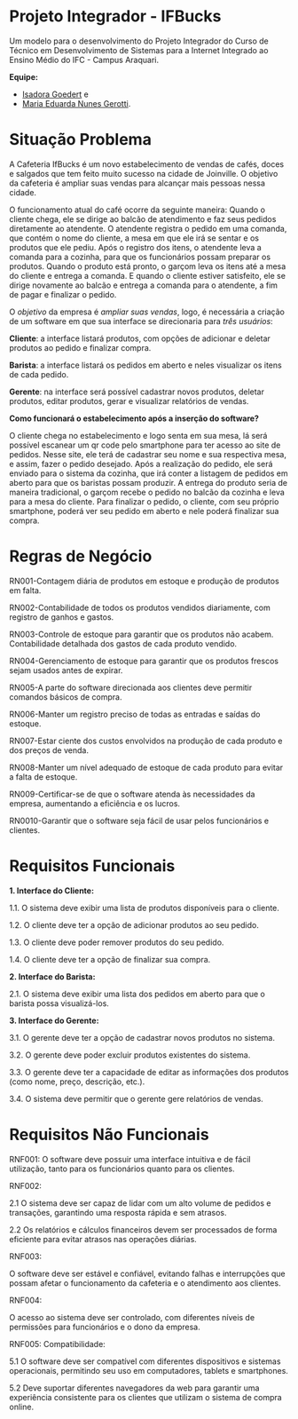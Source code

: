 # Projeto Integrador - IFBucks

Um modelo para o desenvolvimento do Projeto Integrador do Curso de Técnico em Desenvolvimento de Sistemas para a Internet Integrado ao Ensino Médio do IFC - Campus Araquari.

**Equipe:**

- [Isadora Goedert](https://github.com/isagrt) e
- [Maria Eduarda Nunes Gerotti](github.com/mariagerotti).

# Situação Problema

A Cafeteria IfBucks é um novo estabelecimento de vendas de cafés, doces e salgados que tem feito muito sucesso na cidade de Joinville. O objetivo da cafeteria é ampliar suas vendas para alcançar mais pessoas nessa cidade.

O funcionamento atual do café ocorre da seguinte maneira: 
Quando o cliente chega, ele se dirige ao balcão de atendimento e faz seus pedidos diretamente ao atendente.
 O atendente registra o pedido em uma comanda, que contém o nome do cliente, a mesa em que ele irá se sentar e os produtos que ele pediu.
Após o registro dos itens, o atendente leva a comanda para a cozinha, para que os funcionários possam preparar os produtos. 
Quando o produto está pronto, o garçom leva os itens até a mesa do cliente e entrega a comanda. 
E quando o cliente estiver satisfeito, ele se dirige novamente ao balcão e entrega a comanda para o atendente, a fim de pagar e finalizar o pedido.

O *objetivo* da empresa é *ampliar suas vendas*, logo, é necessária a criação de um software em que sua interface se direcionaria para *três usuários*:

**Cliente**: a interface listará produtos, com opções de adicionar e deletar produtos ao pedido e finalizar compra.

**Barista**: a interface listará os pedidos em aberto e neles visualizar os itens de cada pedido.

**Gerente**: na interface será possível cadastrar novos produtos, deletar produtos, editar produtos, gerar e visualizar relatórios de vendas.

**Como funcionará o estabelecimento após a inserção do software?**

O cliente chega no estabelecimento e logo senta em sua mesa, lá será possível escanear um qr code pelo smartphone para ter acesso ao site de pedidos. 
Nesse site, ele terá de cadastrar seu nome e sua respectiva mesa, e assim, fazer o pedido desejado. 
Após a realização do pedido, ele será enviado para o sistema da cozinha, que irá conter a listagem de pedidos em aberto para que os baristas possam produzir.
 A entrega do produto seria de maneira tradicional, o garçom recebe o pedido no balcão da cozinha e leva para a mesa do cliente. 
Para finalizar o pedido, o cliente, com seu próprio smartphone, poderá ver seu pedido em aberto e nele poderá finalizar sua compra.




# Regras de Negócio

RN001-Contagem diária de produtos em estoque e produção de produtos em falta.

RN002-Contabilidade de todos os produtos vendidos diariamente, com registro de ganhos e gastos.

RN003-Controle de estoque para garantir que os produtos não acabem.
Contabilidade detalhada dos gastos de cada produto vendido.

RN004-Gerenciamento de estoque para garantir que os produtos frescos sejam usados antes de expirar.

RN005-A parte do software direcionada aos clientes deve permitir comandos básicos de compra.

RN006-Manter um registro preciso de todas as entradas e saídas do estoque.

RN007-Estar ciente dos custos envolvidos na produção de cada produto e dos preços de venda.

RN008-Manter um nível adequado de estoque de cada produto para evitar a falta de estoque.

RN009-Certificar-se de que o software atenda às necessidades da empresa, aumentando a eficiência e os lucros.

RN0010-Garantir que o software seja fácil de usar pelos funcionários e clientes.


# Requisitos Funcionais

**1. Interface do Cliente:**
   
   1.1. O sistema deve exibir uma lista de produtos disponíveis para o cliente.

   1.2. O cliente deve ter a opção de adicionar produtos ao seu pedido.

   1.3. O cliente deve poder remover produtos do seu pedido.

   1.4. O cliente deve ter a opção de finalizar sua compra.

**2. Interface do Barista:**

   2.1. O sistema deve exibir uma lista dos pedidos em aberto para que o barista possa visualizá-los.

**3. Interface do Gerente:**

   3.1. O gerente deve ter a opção de cadastrar novos produtos no sistema.

   3.2. O gerente deve poder excluir produtos existentes do sistema.

   3.3. O gerente deve ter a capacidade de editar as informações dos produtos (como nome, preço, descrição, etc.).

   3.4. O sistema deve permitir que o gerente gere relatórios de vendas.

  # Requisitos Não Funcionais
  RNF001:
   O software deve possuir uma interface intuitiva e de fácil utilização, tanto para os funcionários quanto para os clientes.

  RNF002:

  2.1 O sistema deve ser capaz de lidar com um alto volume de pedidos e transações, garantindo uma resposta rápida e sem atrasos.

  2.2 Os relatórios e cálculos financeiros devem ser processados de forma eficiente para evitar atrasos nas operações diárias.

  RNF003:
  
  O software deve ser estável e confiável, evitando falhas e interrupções que possam afetar o funcionamento da cafeteria e o atendimento aos clientes.

  RNF004: 

  O acesso ao sistema deve ser controlado, com diferentes níveis de permissões para funcionários e o dono da empresa.

  RNF005: Compatibilidade:

  5.1 O software deve ser compatível com diferentes dispositivos e sistemas operacionais, permitindo seu uso em computadores, tablets e smartphones.

  5.2 Deve suportar diferentes navegadores da web para garantir uma experiência consistente para os clientes que utilizam o sistema de compra online.